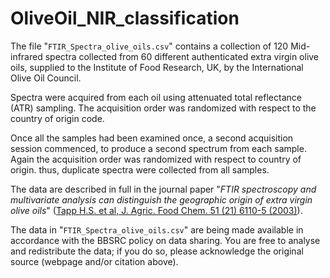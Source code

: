 # OliveOil_NIR_classification

The file "`FTIR_Spectra_olive_oils.csv`" contains a collection of 120 Mid-infrared spectra collected from 60 different authenticated extra virgin olive oils, supplied to the Institute of Food Research, UK, by the International Olive Oil Council.

Spectra were acquired from each oil using attenuated total reflectance (ATR) sampling.  The acquisition order was randomized with respect to the country of origin code. 

Once all the samples had been examined once, a second acquisition session commenced, to produce a second spectrum from each sample.  Again the acquisition order was randomized with respect to country of origin.  thus, duplicate spectra were collected from all samples. 

The data are described in full in the journal paper "*FTIR spectroscopy and multivariate analysis can distinguish the geographic origin of extra virgin olive oils*" ([Tapp H.S. et al, J. Agric. Food Chem. 51 (21) 6110-5 (2003)](https://pubs.acs.org/doi/10.1021/jf030232s)).

The data in "`FTIR_Spectra_olive_oils.csv`" are being made available in accordance with the BBSRC policy on data sharing. You are free to analyse and redistribute the data; if you do so, please acknowledge the original source (webpage and/or citation above). 
